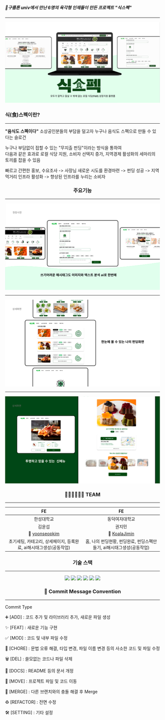 ##### 🌸구름톤 univ에서 만난 6명의 육각형 인재들이 만든 프로젝트 "식스펙"  

---

![31234.png](src%2Fmdimg%2F31234.png)

### 식(食)스펙이란?

---
**"음식도 스펙이다"**
소상공인분들의 부담을 덜고자 누구나 음식도 스펙으로 만들 수 있다는 슬로건

누구나 부담없이 접할 수 있는 "무지출 펀딩"이라는 방식을 통하여  
다음과 같은 효과로 로컬 식당 지원, 소비자 선택지 증가, 지역경제 활성화의 세마리의 토끼를 잡을 수 있음

빠르고 간편한 홍보, 수요조사 -> 사장님 새로운 시도를 환경마련 -> 펀딩 성공 -> 지역 먹거리 인프라 활성화 -> 향상된 인프라를 누리는 소비자  

<h3 align="center">    주요기능 </h3>

---
![34.png](src%2Fmdimg%2F34.png)

---
![341.png](src%2Fmdimg%2F341.png)

---
![3412.png](src%2Fmdimg%2F3412.png)

<h3 align="center">    🧑🏻‍💻👩🏻‍💻 TEAM </h3>

---


<center>

|                        FE                        |                       FE                        |
|:------------------------------------------------:|:-----------------------------------------------:|
|                      한성대학교                       |                     동덕여자대학교                     |
|                       김윤섭                        |                       권지민                       |
| 🥃 [yoonseopkim](https://github.com/yoonseopkim) | 🐨 [KoalaJimin](@https://github.com/KoalaJimin) |
|     초기세팅, 카테고리, 상세페이지, 등록완료, ai해시태그생성(공동작업)      |    홈, 나의 펀딩현황, 펀딩완료, 펀딩스펙만들기, ai해시태그생성(공동작업)    | 

</center>

<h3 align="center">   기술 스택 </h3>

---
<div align=center> 
  

  
  <img src="https://img.shields.io/badge/javascript-F7DF1E?style=for-the-badge&logo=javascript&logoColor=black"> 
  


  <img src="https://img.shields.io/badge/react-61DAFB?style=for-the-badge&logo=react&logoColor=black">

  
  
  

  

 
  

  <img src="https://img.shields.io/badge/github-181717?style=for-the-badge&logo=github&logoColor=white">
  <img src="https://img.shields.io/badge/git-F05032?style=for-the-badge&logo=git&logoColor=white">

 <img src="https://img.shields.io/badge/styled--components-DB7093?style=for-the-badge&logo=styledcomponents&logoColor=white">


  <img src="https://img.shields.io/badge/eslint-4B32C3?style=for-the-badge&logo=eslint&logoColor=white">
</div>




<h3 align="center">   📜 Commit Message Convention </h3>

---


Commit Type

➕ [ADD] : 코드 추가 및 라이브러리 추가, 새로운 파일 생성

✨ [FEAT] : 새로운 기능 구현

✅ [MOD] : 코드 및 내부 파일 수정

🧱 [CHORE] : 문법 오류 해결, 타입 변경, 파일 이름 변경 등의 사소한 코드 및 파일 수정

🗑 [DEL] : 쓸모없는 코드나 파일 삭제

📄 [DOCS] : README 등의 문서 개정

🚚 [MOVE] : 프로젝트 파일 및 코드 이동

🔀 [MERGE] : 다른 브랜치와의 충돌 해결 후 Merge

♻ [REFACTOR] : 전면 수정

🛠 [SETTING] : 기타 설정

